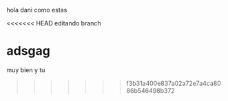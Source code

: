 hola dani como estas

<<<<<<< HEAD
editando branch

adsgag
=======
muy bien y tu

>>>>>>> f3b31a400e837a02a72e7a4ca8086b546498b372
